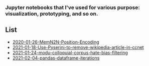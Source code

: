 ### Jupyter notebooks that I've used for various purpose: visualization, prototyping, and so on.

## List
- [2020-01-26-MemN2N-Position-Encoding](https://inmoonlight.github.io/notebooks/html/2020-01-26-MemN2N-Position-Encoding.html)
- [2021-01-18-Use-Pyserini-to-remove-wikipedia-article-in-ccnet](https://inmoonlight.github.io/notebooks/html/2021-01-18-Use-Pyserini-to-remove-wikipedia-article-in-ccnet.html)
- [2021-01-24-modu-colloquial-corpus-hate-bias-filtering](https://inmoonlight.github.io/notebooks/html/2021-01-24-modu-colloquial-corpus-hate-bias-filtering.html)
- [2021-02-04-pandas-dataframe-iterations](https://inmoonlight.github.io/notebooks/html/2021-02-04-pandas-dataframe-iterations.html)
